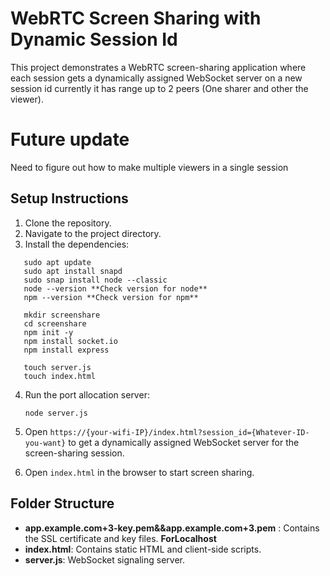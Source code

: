 # WebRTC Screen Sharing with Dynamic Session Id

This project demonstrates a WebRTC screen-sharing application where each session gets a dynamically assigned WebSocket server on a new session id currently it has range up to 2 peers (One sharer and other the viewer).

# Future update

Need to figure out how to make multiple viewers in a single session

## Setup Instructions

1. Clone the repository.
2. Navigate to the project directory.
3. Install the dependencies:


 ```On terminal
    sudo apt update
    sudo apt install snapd
    sudo snap install node --classic
    node --version **Check version for node**  
    npm --version **Check version for npm**

    mkdir screenshare
    cd screenshare
    npm init -y
    npm install socket.io
    npm install express

    touch server.js
    touch index.html
 ```
4. Run the port allocation server:

    ```On terminal
    node server.js
    ```

5. Open `https://{your-wifi-IP}/index.html?session_id={Whatever-ID-you-want}` to get a dynamically assigned WebSocket server for the screen-sharing session. 
6. Open `index.html` in the browser to start screen sharing.

## Folder Structure

- **app.example.com+3-key.pem&&app.example.com+3.pem** : Contains the SSL certificate and key files. **ForLocalhost**
- **index.html**: Contains static HTML and client-side scripts.
- **server.js**: WebSocket signaling server.
